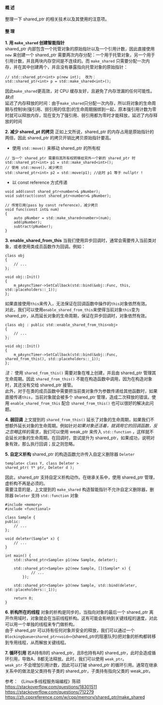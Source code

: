 #### 概 述
整理一下 shared_ptr 的相关技术以及其使用的注意项。

#### 整 理
**1. 用 `make_shared` 创建智能指针**  
shared_ptr 内部包含一个托管对象的原始指针以及一个引用计数，因此直接使用 `new` 来创建一个 shared_ptr 需要两次内存分配：一个用于托管对象，另一个用于引用计数，并且两块内存空间是不连续的。而 `make_shared` 只需要分配一次内存，并在其中创建两个，并且没有暴露指向托管对象的原始指针：
```
// std::shared_ptr<int> p(new int);  改为：
std::shared_ptr<int> p = std::make_shared<int>();
```
因此`make_shared`更高效，对 CPU 缓存友好，且避免了内存泄漏的任何可能性。  
*缺点*  
延迟了内存释放的时间：由于`make_shared`只分配一次内存，所以将对象的生命周期与控制块(强引用、弱引用的信息)的生命周期捆绑到一起，原本强引用计数为零时就可以释放内存，现在变为了强引用、弱引用都为零时才能释放，延迟了内存释放的时间  

**2. 减少 shared_pt 的拷贝**
正如上文所说，shared_ptr 的内存占用是原始指针的两倍，因此 shared_ptr 的拷贝开销比拷贝原始指针要高。  
- 使用 `std::move()` 来移动 shared_ptr 的所有权
```
// 当一个 shared_ptr 需要将其所有权转移给另外一个新的 shared_ptr 时
std::shared_ptr<int> p1 = std::make_shared<int>();
// 使用 std::move()，减少拷贝
std::shared_ptr<int> p2 = std::move(p1); //此时 p1 等于 nullptr !
```
- 以 const reference 方式传递  
```
void add(const shared_ptr<number>& pNumber);
void subtract(const shared_ptr<number>& pNumber);

// 传常引用(pass by const reference)，减少拷贝
void func(const int& num) 
{
    auto pNumber = std::make_shared<number>(num);
    add(pNumber);
    subtract(pNumber);
}
```

**3. enable_shared_from_this**
当我们使用异步回调时，通常会需要传入当前类对象，或者使用类成员函数作为回调。例如：
```
class obj 
{
    // ...
};

void obj::Init()
{
    m_pAsyncTimer->SetCallback(std::bind(&obj::Func, this, std::placeholders::_1));
};
```
如果直接使用`this`来传入，无法保证在回调函数中操作的`this`对象依然有效。  
对此，我们可以使用`enable_shared_from_this`来使得当前对象`this`变为 shared_ptr，从而延长对象的生命周期，保证在异步回调时，对象依然有效。
```
class obj : public std::enable_shared_from_this<obj>  
{
    // ...
};

void obj::Init()
{
    m_pAsyncTimer->SetCallback(std::bind(&obj::Func, shared_from_this(), std::placeholders::_1));
};
```

*注：* 使用 `shared_from_this()` 需要对象在堆上创建，并且由 shared_ptr 管理其生命周期。因此 `shared_from_this()` 不能在构造函数中调用，因为在构造对象时，其还没有交给 shared_ptr 接管。  
此外，对于在类的成员函数中需要把当前类对象作为参数传递给其他函数时，如果直接传递`this`，当前对象就会被多个 shared_ptr 管理，造成二次释放的错误。使用 `enable_shared_from_this` 配合 `shared_from_this()` 也可以很好的解决此问题。

**4. 弱回调**
上文提到的 `shared_from_this()` 延长了对象的生命周期，如果我们不想额外延长对象的生命周期。例如针对*如果对象还活着，就调用它的回调函数，反之忽略*这样的需求，我们可以使用 weak_ptr 来传入 `std::function` ，这样就不会延长对象的生命周期。在回调时，尝试提升为 shared_ptr，如果成功，说明对象有效，那么执行回调；反之则忽略。  

**5. 自定义析构**
shared_ptr 的构造函数允许传入自定义删除器 `Deleter`  
```
template< class Y, class Deleter >
shared_ptr( Y* ptr, Deleter d );
```
因此，shared_ptr 支持自定义析构动作。在继承关系中，使用 shared_ptr 管理，虚析构不再是必须的。  
需要注意的是，上文提到的 `make_shared` 构造智能指针不允许自定义删除器，删除器 `Deleter` 支持 `std::function` 对象
```
#include <memory>
#include <functional>

class Sample {
public:
    // ...
};

void deleter(Sample* x) {
    // ...
}

int main() {
    std::shared_ptr<Sample> p1(new Sample, deleter);

    std::shared_ptr<Sample> p2(new Sample, [](Sample* x) {
            // ...
        });

    std::shared_ptr<Sample> p3(new Sample, std::bind(deleter, std::placeholders::_1));

    return 0;
}
```

**6. 析构所在的线程**
对象的析构是同步的，当指向对象的最后一个 shared_ptr 离开作用域时，对象就会在当前线程析构。这有可能会影响到关键线程的速度，对此可以用一个单独的线程来专门做析构。  
由于 shared_ptr<void> 可以持有任何对象并安全的释放，我们可以通过一个 `BlockingQueue<shared_ptr<void>>`(shared_ptr<void>的阻塞队列)把对象的析构都转移到专用线程，从而解放关键线程。  

**7. 循环引用**
若A持有B的 shared_ptr，且B也持有A的 shared_ptr，此时会造成循环引用，导致A、B都无法释放。此时，我们可以使用 `weak_ptr`。  
`weak_ptr` 不会增加引用计数，因此可以打破 shared_ptr 的循环引用。通常在继承关系中的做法是父类持有子类的 shared_ptr，子类持有指向父类的 weak_ptr。

参考：
《Linux多线程服务端编程》陈硕
https://stackoverflow.com/questions/18301511
https://stackoverflow.com/questions/712279
https://zh.cppreference.com/w/cpp/memory/shared_ptr/make_shared
